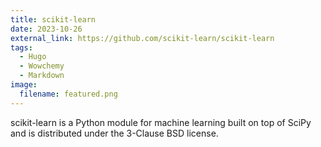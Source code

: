 ```yaml
---
title: scikit-learn
date: 2023-10-26
external_link: https://github.com/scikit-learn/scikit-learn
tags:
  - Hugo
  - Wowchemy
  - Markdown
image:
  filename: featured.png
---
```


scikit-learn is a Python module for machine learning built on top of SciPy and is distributed under the 3-Clause BSD license.

<!--more-->



